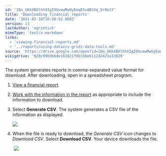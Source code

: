 ```yaml
---
id: '1Qn_UKkXBXlhhXIgIOUvawMwUyEaqE5uAB1Vq_5rOe1Y'
title: 'Downloading financial reports'
date: '2021-02-18T16:20:52.868Z'
version: 23
lastAuthor: 'egrzetich'
mimeType: 'text/x-markdown'
links:
  - 'viewing-financial-reports.md'
  - '../reports/using-datavis-grids-data-tools.md'
source: 'https://drive.google.com/open?id=1Qn_UKkXBXlhhXIgIOUvawMwUyEaqE5uAB1Vq_5rOe1Y'
wikigdrive: '028c9969b6de1b1821f0b338eb112d2421a13029'
---
```

The system generates reports in comma-separated value format for download. After downloading, open in a spreadsheet program.

1. [View a financial report](viewing-financial-reports.md). 
2. [Work with the information in the report](../reports/using-datavis-grids-data-tools.md) as appropriate to include the information to download.
3. Select <strong>Generate CSV</strong>. The system generates a CSV file of the information as displayed.

   ![](../downloading-financial-reports.assets/078d8b4976fe68deb28a7d65699dced5.png)
4. When the file is ready to download, the <em>Generate CSV</em> icon changes to <em>Download CSV</em>. Select <strong>Download CSV</strong>. Your device downloads the file.

    ![](../downloading-financial-reports.assets/9052ffd2f82da052666d33190bd890f6.png)
